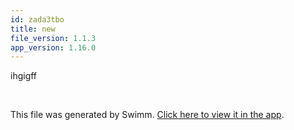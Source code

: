 ```yaml
---
id: zada3tbo
title: new
file_version: 1.1.3
app_version: 1.16.0
---
```


ihgigff

<br/>

This file was generated by Swimm. [Click here to view it in the app](https://swimm-web-app.web.app/repos/Z2l0aHViJTNBJTNBZWNvbW0lM0ElM0Ftb3NoaWtzd2ltbQ==/docs/zada3tbo).
